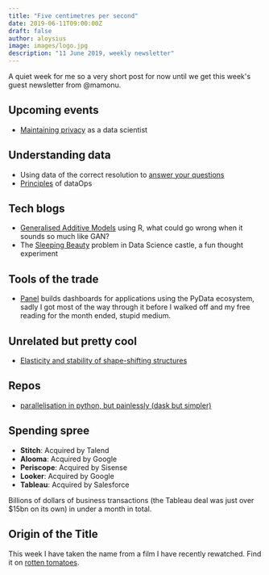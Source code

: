 ```yaml
---
title: "Five centimetres per second"
date: 2019-06-11T09:00:00Z
draft: false
author: aloysius
image: images/logo.jpg
description: "11 June 2019, weekly newsletter"
---
```


A quiet week for me so a very short post for now until we get this week's guest newsletter from @mamonu.


## Upcoming events

- [Maintaining privacy](https://www.crowdcast.io/e/the-data-scientists-guide-to-preserving-privacy/register) as a data scientist


## Understanding data

- Using data of the correct resolution to [answer your questions](https://simplystatistics.org/2019/05/29/research-quality-data-and-research-quality-databases/)
- [Principles](https://retina.ai/blog/dataops-principles/) of dataOps


## Tech blogs
- [Generalised Additive Models](https://noamross.github.io/gams-in-r-course/) using R, what could go wrong when it sounds so much like GAN?
- The [Sleeping Beauty](https://towardsdatascience.com/the-sleeping-beauty-problem-a-data-scientists-perspective-56223b5128e4) problem in Data Science castle, a fun thought experiment


## Tools of the trade
- [Panel](https://medium.com/@philipp.jfr/panel-announcement-2107c2b15f52) builds dashboards for applications using the PyData ecosystem, sadly I got most of the way through it before I walked off and my free reading for the month ended, stupid medium.


## Unrelated but pretty cool

- [Elasticity and stability of shape-shifting structures](https://www.sciencedirect.com/science/article/pii/S1359029418300839?dgcid=author)


## Repos

- [parallelisation in python, but painlessly (dask but simpler)](https://github.com/ray-project/ray)


## Spending spree

* **Stitch**: Acquired by Talend
* **Alooma**: Acquired by Google
* **Periscope**: Acquired by Sisense
* **Looker**: Acquired by Google
* **Tableau**: Acquired by Salesforce

Billions of dollars of business transactions (the Tableau deal was just over $15bn on its own) in under a month in total.

## Origin of the Title

This week I have taken the name from a film I have recently rewatched. Find it on [rotten tomatoes](https://www.rottentomatoes.com/m/5_centimeters_per_second).
